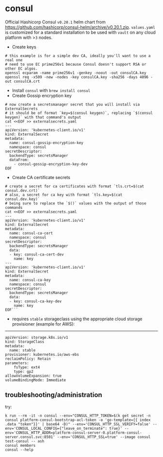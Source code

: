 # consul
Official Hashicorp Consul `v0.20.1` helm chart from https://github.com/hashicorp/consul-helm/archive/v0.20.1.zip. `values.yaml` is customized for a standard installation to be used with `vault` on any cloud platform with >`3` nodes.

- Create keys
```
# this example is for a simple dev CA, ideally you'll want to use a real one
# need to use EC prime256v1 because Consul doesn't support RSA or other EC algos.
openssl ecparam -name prime256v1 -genkey -noout -out consulCA.key
openssl req -x509 -new -nodes -key consulCA.key -sha256 -days 4096 -out consulCA.crt
```

- Install `consul` with `brew install consul`
- Create Gossip encryption key
```
# now create a secretsmanager secret that you will install via ExternalSecrets
# it should be of format `key=$(consul keygen)`, replacing `$(consul keygen)` with that command's output
cat <<EOF >> externalsecrets.yaml
---
apiVersion: 'kubernetes-client.io/v1'
kind: ExternalSecret
metadata:
  name: consul-gossip-encryption-key
  namespace: consul
secretDescriptor:
  backendType: secretsManager
  dataFrom:
    - consul-gossip-encryption-key-dev
EOF
```
- Create CA certificate secrets 
```
# create a secret for ca certificates with format `tls.crt=$(cat consul.dev.crt)`
# also, a secret for ca key with format `tls.key=$(cat consul.dev.key)`
# being sure to replace the `$()` values with the output of those commands
cat <<EOF >> externalsecrets.yaml
---
apiVersion: 'kubernetes-client.io/v1'
kind: ExternalSecret
metadata:
  name: consul-ca-cert
  namespace: consul
secretDescriptor:
  backendType: secretsManager
  data:
  - key: consul-ca-cert-dev
    name: key
---
apiVersion: 'kubernetes-client.io/v1'
kind: ExternalSecret
metadata:
  name: consul-ca-key
  namespace: consul
secretDescriptor:
  backendType: secretsManager
  data:
  - key: consul-ca-key-dev
    name: key
EOF```
```
- requires `stable` storageclass using the appropriate cloud storage provisioner (example for AWS):
---
```
apiVersion: storage.k8s.io/v1
kind: StorageClass
metadata:
  name: stable
provisioner: kubernetes.io/aws-ebs 
reclaimPolicy: Retain
parameters:
    fsType: ext4
    type: gp2
allowVolumeExpansion: true
volumeBindingMode: Immediate
```

## troubleshooting/administration
try:
```
k run --rm -it -n consul --env="CONSUL_HTTP_TOKEN=$(k get secret -n consul platform-consul-bootstrap-acl-token -o 'go-template={{ index .data "token"}}' | base64 -D)" --env='CONSUL_HTTP_SSL_VERIFY=false' --env='CONSUL_LOCAL_CONFIG={"leave_on_terminate": true}' --env='CONSUL_HTTP_ADDR=platform-consul-server-0.platform-consul-server.consul.svc:8501' --env='CONSUL_HTTP_SSL=true' --image consul test-consul -- ash
consul members
consul --help
```
